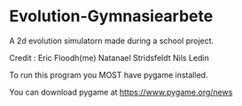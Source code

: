 # Evolution-Gymnasiearbete
A 2d evolution simulatorn made during a school project.

Credit :
Eric Floodh(me)
Natanael Stridsfeldt
Nils Ledin

To run this program you MOST have pygame installed.

You can download pygame at https://www.pygame.org/news
